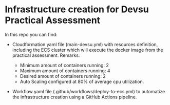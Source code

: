 # Infrastructure creation for Devsu Practical Assessment

In this repo you can find:
- Cloudformation yaml file (main-devsu.yml) with resources definition, including the ECS cluster which will execute the docker image from the practical assessment.
    Remarks:
    - Minimum amount of containers running: 2
    - Maximum amount of containers running: 4
    - Desired amount of containers running: 2 
    - Auto Scaling configured at 80% of average cpu utilization.

- Workflow yaml file (.github/workflows/deploy-to-ecs.yml) to automatize the infrastructure creation using a GitHub Actions pipeline.

  
